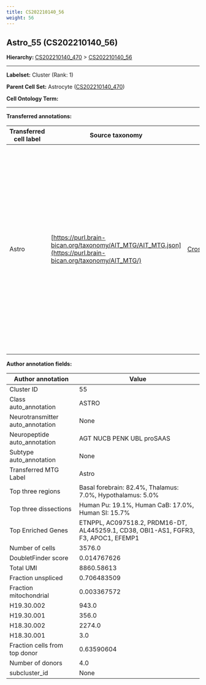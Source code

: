```yaml
---
title: CS202210140_56
weight: 56
---
```

## Astro_55 (CS202210140_56)
<b>Hierarchy: </b>
[CS202210140_470](cell_sets/CS202210140_470.md) >
[CS202210140_56](cell_sets/CS202210140_56.md)

---


**Labelset:** Cluster (Rank: 1)

**Parent Cell Set:** Astrocyte ([CS202210140_470](cell_sets/CS202210140_470.md))



**Cell Ontology Term:** 

[MARKER GENES.]: #


---

[TRANSFERRED ANNOTATIONS.]: #


**Transferred annotations:**

| Transferred cell label | Source taxonomy | Source node accession | Algorithm name | Comment |
|------------------------|-----------------|-----------------------|----------------|---------|
|Astro|[https://purl.brain-bican.org/taxonomy/AIT_MTG/AIT_MTG.json](https://purl.brain-bican.org/taxonomy/AIT_MTG/)|[CrossArea_subclass:e47396020a](https://purl.brain-bican.org/taxonomy/AIT_MTG/CrossArea_subclass_e47396020a)||We performed PCA (50 components) on our full dataset, trained a random forest classifier (scikit-learn, class_ weight=‘balanced’, max_depth=50) on the MTG labels, and then predicted labels for all cells. We labeled each cluster with the mode of its constituent cells if two conditions were met: more than 0.8 of predicted labels matched the mode, and the mean probability of these pre- dictions was greater than 0.8.|

[AUTHOR ANNOTATION FIELDS.]: #


**Author annotation fields:**

| Author annotation | Value |
|-------------------|-------|
|Cluster ID|55|
|Class auto_annotation|ASTRO|
|Neurotransmitter auto_annotation|None|
|Neuropeptide auto_annotation|AGT NUCB PENK UBL proSAAS|
|Subtype auto_annotation|None|
|Transferred MTG Label|Astro|
|Top three regions|Basal forebrain: 82.4%, Thalamus: 7.0%, Hypothalamus: 5.0%|
|Top three dissections|Human Pu: 19.1%, Human CaB: 17.0%, Human SI: 15.7%|
|Top Enriched Genes|ETNPPL, AC097518.2, PRDM16-DT, AL445259.1, CD38, OBI1-AS1, FGFR3, F3, APOC1, EFEMP1|
|Number of cells|3576.0|
|DoubletFinder score|0.014767626|
|Total UMI|8860.58613|
|Fraction unspliced|0.706483509|
|Fraction mitochondrial|0.003367572|
|H19.30.002|943.0|
|H19.30.001|356.0|
|H18.30.002|2274.0|
|H18.30.001|3.0|
|Fraction cells from top donor|0.63590604|
|Number of donors|4.0|
|subcluster_id|None|

